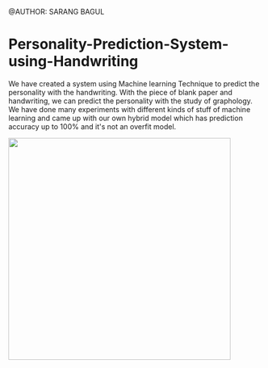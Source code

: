 @AUTHOR: SARANG BAGUL

# Personality-Prediction-System-using-Handwriting

We have created a system using Machine learning Technique to predict the personality with the handwriting. With the piece of blank paper and handwriting, we can predict the personality with the study of graphology. We have done many experiments with different kinds of stuff of machine learning and came up with our own hybrid model which has prediction accuracy up to 100% and it's not an overfit model.


<p align="Centre">
  <img src="project_demo.gif" height="440">
</p>
